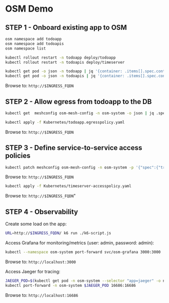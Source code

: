 OSM Demo
========

STEP 1 - Onboard existing app to OSM
------------------------------------

```sh
osm namespace add todoapp
osm namespace add todoapis
osm namespace list

kubectl rollout restart -n todoapp deploy/todoapp
kubectl rollout restart -n todoapis deploy/timeserver

kubectl get pod -o json -n todoapp | jq '{container: .items[].spec.containers[].name }'
kubectl get pod -o json -n todoapis | jq '{container: .items[].spec.containers[].name }'
```

Browse to: `http://$INGRESS_FQDN`

STEP 2 - Allow egress from todoapp to the DB
--------------------------------------------

```sh
kubectl get  meshconfig osm-mesh-config -n osm-system -o json | jq .spec.traffic

kubectl apply -f Kubernetes/todoapp.egresspolicy.yaml
```

Browse to: `http://$INGRESS_FQDN`

STEP 3 - Define service-to-service access policies
--------------------------------------------------

```sh
kubectl patch meshconfig osm-mesh-config -n osm-system -p '{"spec":{"traffic":{"enablePermissiveTrafficPolicyMode":false}}}' --type=merge
```

Browse to: `http://$INGRESS_FQDN`

```sh
kubectl apply -f Kubernetes/timeserver-accesspolicy.yaml
```

Browse to: `http://$INGRESS_FQDN`"

STEP 4 - Observability
----------------------

Create some load on the app:

```sh
URL=http://$INGRESS_FQDN/ k6 run ./k6-script.js
```

Access Grafana for monitoring/metrics (user: admin, password: admin):

```sh
kubectl --namespace osm-system port-forward svc/osm-grafana 3000:3000
```

Browse to: `http://localhost:3000`

Access Jaeger for tracing:

```sh
JAEGER_POD=$(kubectl get pod -n osm-system --selector "app=jaeger" -o name)
kubectl port-forward -n osm-system $JAEGER_POD 16686:16686
```

Browse to: `http://localhost:16686`
